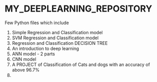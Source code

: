 # MY_DEEPLEARNING_REPOSITORY
Few Python files which include
 1. Simple Regression and Classification model
 2. SVM Regression and Classification model
 3. Regression and Classification DECISION TREE
 4. An introduction to deep learning
 5. ANN model - 2 parts
 6. CNN model
 7. A PROJECT of Classification of Cats and dogs with an accuracy of above 96.7%
 8. 
